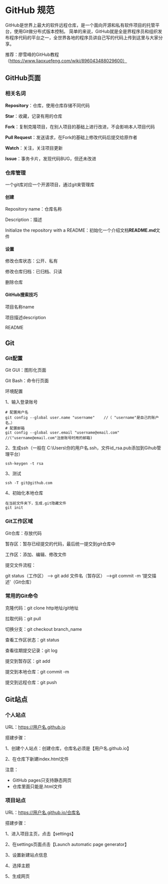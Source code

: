 # GitHub 规范

GitHub是世界上最大的软件远程仓库，是一个面向开源和私有软件项目的托管平台，使用Git做分布式版本控制。
简单的来说，GitHub就是全是界程序员和组织发布程序代码的平台之一，全世界各地的程序员讲自己写的代码上传到这里与大家分享。



推荐：廖雪峰的GitHub教程（https://www.liaoxuefeng.com/wiki/896043488029600）



## GitHub页面

### 相关名词

**Repository**：仓库，使用仓库存储不同代码

**Star**：收藏，记录有用的仓库

**Fork**：复制克隆项目，在别人项目的基础上进行改进，不会影响本人项目代码

**Pull Request**：发送请求，在Fork的基础上修改代码后提交给原作者

**Watch**：关注，关注项目更新

**Issue**：事务卡片，发现代码BUG，但还未改进



### 仓库管理

一个git库对应一个开源项目，通过git来管理库

#### 创建

Repository name：仓库名称

Description：描述

Initialize the repository with a README：初始化一个介绍文档**README.md**文件

#### 设置

修改仓库状态：公开、私有

修改仓库归档：已归档、只读

删除仓库

#### GitHub搜索技巧

项目名称name

项目描述description

README













## Git

### Git配置

Git GUI：图形化页面

Git Bash：命令行页面



环境配置

1、输入登录账号

```
# 配置用户名
git config --global user.name "username"    //（ "username"是自己的账户名，）
# 配置邮箱
git config --global user.email "username@email.com"     //("username@email.com"注册账号时用的邮箱)
```

2、生成ssh（一般在 C:\Users\你的用户名.ssh，文件id_rsa.pub添加到Gihub管理平台）

```
ssh-keygen -t rsa
```

3、测试

```
ssh -T git@github.com
```

4、初始化本地仓库

```
在当前文件夹下，生成.git隐藏文件
git init
```



### Git工作区域

Git仓库：存放代码

暂存区：暂存已经提交的代码，最后统一提交到git仓库中

工作区：添加、编辑、修改文件



提交文件流程：

git status（工作区） --> git add 文件名（暂存区） -->git commit -m ‘提交描述’（Git仓库）



### 常用的Git命令

克隆代码：git clone http地址/git地址

拉取代码：git pull

切换分支：git checkout branch_name

查看工作区状态：git status

查看往期提交记录：git log

提交到暂存区：git add

提交到本地仓库：git commit -m

提交到远程仓库：git push



## Git站点

### 个人站点

URL：https://用户名.github.io



搭建步骤：

1、创建个人站点：创建仓库，仓库名必须是【用户名.github.io】

2、在仓库下新建index.html文件

注意：

- GitHub pages只支持静态网页
- 仓库里面只能是.html文件



### 项目站点

URL：https://用户名.github.io/仓库名



搭建步骤：

1、进入项目主页，点击【settings】

2、在settings页面点击【Launch automatic page generator】

3、设置新建站点信息

4、选择主题

5、生成网页